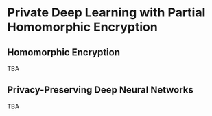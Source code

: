 # Private Deep Learning with Partial Homomorphic Encryption
## Homomorphic Encryption

TBA

## Privacy-Preserving Deep Neural Networks

TBA



## 

